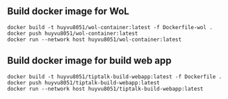 ## Build docker image for WoL
```shell
docker build -t huyvu8051/wol-container:latest -f Dockerfile-wol . 
docker push huyvu8051/wol-container:latest 
docker run --network host huyvu8051/wol-container:latest
```

## Build docker image for build web app
```shell
docker build -t huyvu8051/tiptalk-build-webapp:latest -f Dockerfile . 
docker push huyvu8051/tiptalk-build-webapp:latest
docker run --network host huyvu8051/tiptalk-build-webapp:latest
```
